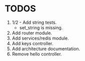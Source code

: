 # TODOS

1. 1/2 - Add string tests.
    - set_string is missing.
2. Add router module.
3. Add services/redis module.
4. Add keys controller.
5. Add architecture documentation.
6. Remove hello controller.
